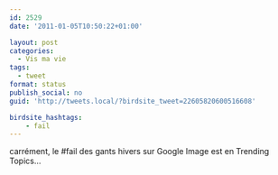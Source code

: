 ```yaml
---
id: 2529
date: '2011-01-05T10:50:22+01:00'

layout: post
categories:
  - Vis ma vie
tags:
  - tweet
format: status
publish_social: no
guid: 'http://tweets.local/?birdsite_tweet=22605820600516608'

birdsite_hashtags:
    - fail
---
```


carrément, le #fail des gants hivers sur Google Image est en Trending Topics…